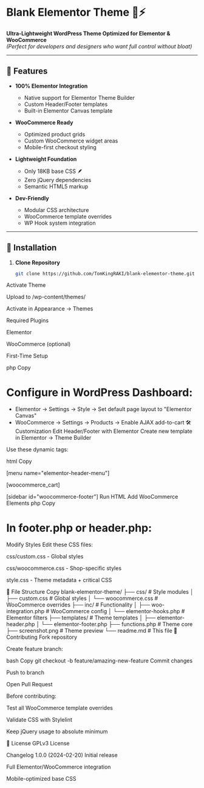 # Blank Elementor Theme 🎨⚡

**Ultra-Lightweight WordPress Theme Optimized for Elementor & WooCommerce**  
*(Perfect for developers and designers who want full control without bloat)*

---

## 📌 Features

- **100% Elementor Integration**  
  - Native support for Elementor Theme Builder  
  - Custom Header/Footer templates  
  - Built-in Elementor Canvas template  

- **WooCommerce Ready**  
  - Optimized product grids  
  - Custom WooCommerce widget areas  
  - Mobile-first checkout styling  

- **Lightweight Foundation**  
  - Only 18KB base CSS 🪶  
  - Zero jQuery dependencies  
  - Semantic HTML5 markup  

- **Dev-Friendly**  
  - Modular CSS architecture  
  - WooCommerce template overrides  
  - WP Hook system integration  

---

## 🚀 Installation

1. **Clone Repository**  
   ```bash
   git clone https://github.com/TomKingRAKI/blank-elementor-theme.git
Activate Theme

Upload to /wp-content/themes/

Activate in Appearance → Themes

Required Plugins

Elementor

WooCommerce (optional)

First-Time Setup

php
Copy
# Configure in WordPress Dashboard:
- Elementor → Settings → Style → Set default page layout to "Elementor Canvas"
- WooCommerce → Settings → Products → Enable AJAX add-to-cart
🛠 Customization
Edit Header/Footer with Elementor
Create new template in Elementor → Theme Builder

Use these dynamic tags:

html
Copy
<!-- Main Menu -->  
[menu name="elementor-header-menu"]

<!-- WooCommerce Cart -->  
[woocommerce_cart]

<!-- Custom Footer Widgets -->  
[sidebar id="woocommerce-footer"]
Run HTML
Add WooCommerce Elements
php
Copy
# In footer.php or header.php:
<?php if(class_exists('WooCommerce')) : ?>
  <div class="wc-global-elements">
    <?php echo do_shortcode('[products limit="4"]'); ?>
  </div>
<?php endif; ?>
Modify Styles
Edit these CSS files:

css/custom.css - Global styles

css/woocommerce.css - Shop-specific styles

style.css - Theme metadata + critical CSS

📂 File Structure
Copy
blank-elementor-theme/
├── css/                    # Style modules
│   ├── custom.css          # Global styles
│   └── woocommerce.css     # WooCommerce overrides
├── inc/                    # Functionality
│   ├── woo-integration.php # WooCommerce config
│   └── elementor-hooks.php # Elementor filters
├── templates/              # Theme templates
│   ├── elementor-header.php
│   └── elementor-footer.php
├── functions.php           # Theme core
├── screenshot.png          # Theme preview
└── readme.md               # This file
🤝 Contributing
Fork repository

Create feature branch:

bash
Copy
git checkout -b feature/amazing-new-feature
Commit changes

Push to branch

Open Pull Request

Before contributing:

Test all WooCommerce template overrides

Validate CSS with Stylelint

Keep jQuery usage to absolute minimum

📜 License
GPLv3 License

Changelog
1.0.0 (2024-02-20)
Initial release

Full Elementor/WooCommerce integration

Mobile-optimized base CSS
